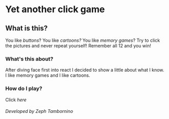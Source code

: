 # Yet another click game

## What is this? 
You like *buttons*? You like *cartoons?* You like *memory games*? Try to click the pictures and never repeat yourself! Remember all 12 and you win!

### What's this about?
After diving face first into react I decided to show a little about what I know. I like memory games and I like cartoons. 

### How do I play?
Click *here*

###### Developed by Zeph Tambornino
